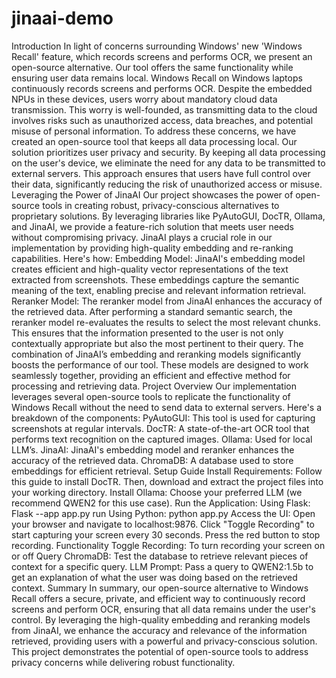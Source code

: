 # jinaai-demo


 
Introduction
In light of concerns surrounding Windows' new 'Windows Recall' feature, which records screens and performs OCR,  we present an open-source alternative. Our tool offers the same functionality while ensuring user data remains local.
Windows Recall on Windows laptops continuously records screens and performs OCR. Despite the embedded NPUs in these devices, users worry about mandatory cloud data transmission. This worry is well-founded, as transmitting data to the cloud involves risks such as unauthorized access, data breaches, and potential misuse of personal information. To address these concerns, we have created an open-source tool that keeps all data processing local.
Our solution prioritizes user privacy and security. By keeping all data processing on the user's device, we eliminate the need for any data to be transmitted to external servers. This approach ensures that users have full control over their data, significantly reducing the risk of unauthorized access or misuse.
Leveraging the Power of JinaAI
Our project showcases the power of open-source tools in creating robust, privacy-conscious alternatives to proprietary solutions. By leveraging libraries like PyAutoGUI, DocTR, Ollama, and JinaAI, we provide a feature-rich solution that meets user needs without compromising privacy.
JinaAI plays a crucial role in our implementation by providing high-quality embedding and re-ranking capabilities. Here's how:
Embedding Model: JinaAI's embedding model creates efficient and high-quality vector representations of the text extracted from screenshots. These embeddings capture the semantic meaning of the text, enabling precise and relevant information retrieval.
Reranker Model: The reranker model from JinaAI enhances the accuracy of the retrieved data. After performing a standard semantic search, the reranker model re-evaluates the results to select the most relevant chunks. This ensures that the information presented to the user is not only contextually appropriate but also the most pertinent to their query.
The combination of JinaAI’s embedding and reranking models significantly boosts the performance of our tool. These models are designed to work seamlessly together, providing an efficient and effective method for processing and retrieving data.
Project Overview
Our implementation leverages several open-source tools to replicate the functionality of Windows Recall without the need to send data to external servers. Here's a breakdown of the components:
PyAutoGUI: This tool is used for capturing screenshots at regular intervals.
DocTR: A state-of-the-art OCR tool that performs text recognition on the captured images.
Ollama: Used for local LLM’s.
JinaAI: JinaAI's embedding model and reranker enhances the accuracy of the retrieved data.
ChromaDB: A database used to store embeddings for efficient retrieval.
Setup Guide
Install Requirements: Follow this guide to install DocTR. Then, download and extract the project files into your working directory.
Install Ollama: Choose your preferred LLM (we recommend QWEN2 for this use case).
Run the Application:
Using Flask: Flask --app app.py run
Using Python: python app.py
Access the UI: Open your browser and navigate to localhost:9876. Click "Toggle Recording" to start capturing your screen every 30 seconds. Press the red button to stop recording.
Functionality
Toggle Recording: To turn recording your screen on or off
Query ChromaDB: Test the database to retrieve relevant pieces of context for a specific query.
LLM Prompt: Pass a query to QWEN2:1.5b to get an explanation of what the user was doing based on the retrieved context.
Summary
In summary, our open-source alternative to Windows Recall offers a secure, private, and efficient way to continuously record screens and perform OCR, ensuring that all data remains under the user's control. By leveraging the high-quality embedding and reranking models from JinaAI, we enhance the accuracy and relevance of the information retrieved, providing users with a powerful and privacy-conscious solution. This project demonstrates the potential of open-source tools to address privacy concerns while delivering robust functionality.


